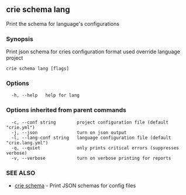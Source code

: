 ## crie schema lang

Print the schema for language's configurations

### Synopsis

Print json schema for cries configuration format used override language project

```
crie schema lang [flags]
```

### Options

```
  -h, --help   help for lang
```

### Options inherited from parent commands

```
  -c, --conf string        project configuration file (default "crie.yml")
  -j, --json               turn on json output
  -l, --lang-conf string   language configuration file (default "crie.lang.yml")
  -q, --quiet              only prints critical errors (suppresses verbose)
  -v, --verbose            turn on verbose printing for reports
```

### SEE ALSO

* [crie schema](crie_schema.md)	 - Print JSON schemas for config files

